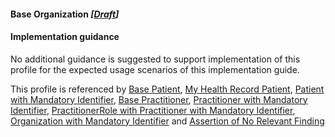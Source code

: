 #### Base Organization *[[Draft](http://hl7.org/fhir/stu3/valueset-publication-status.html)]*

#### Implementation guidance
No additional guidance is suggested to support implementation of this profile for the expected usage scenarios of this implementation guide.

This profile is referenced by [Base Patient](StructureDefinition-patient-dh-base-1.html), [My Health Record Patient](StructureDefinition-patient-mhr-1.html), [Patient with Mandatory Identifier](StructureDefinition-patient-ident-1.html),
[Base Practitioner](StructureDefinition-practitioner-dh-base-1.html), [Practitioner with Mandatory Identifier](StructureDefinition-practitioner-ident-1.html),
[PractitionerRole with Practitioner with Mandatory Identifier](StructureDefinition-practitionerrole-withpractitionerident-1.html),
[Organization with Mandatory Identifier](StructureDefinition-organization-ident-1.html) and [Assertion of No Relevant Finding](StructureDefinition-observation-norelevantfinding-1.html)

